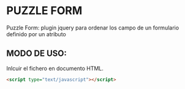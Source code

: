 PUZZLE FORM
===========

Puzzle Form: plugin jquery para ordenar los campo de un formulario definido por un atributo

MODO DE USO:
------------
Inlcuir el fichero en documento HTML.

```html
<script type="text/javascript"></script>
```
